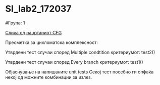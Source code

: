 # SI_lab2_172037

#Група: 1

[Слика од нацртаниот CFG](https://app.diagrams.net/?lightbox=1&highlight=0000ff&edit=_blank&layers=1&nav=1&title=Untitled%20Diagram.png#R1VpNk6IwEP01HncLEhA5zqjzsV%2B1VXPYmZOVkoywhcaKcdT99RuGAJKIE0ulmZOk6YQmr99L0tjDw%2Fn2npNl%2FJNFNO0hJ9r28KiHkIuCgfzJLLvc4vv93DDjSaScKsNT8o8qo6Os6ySiq5qjYCwVybJunLLFgk5FzUY4Z5u62ytL609dkhk1DE9TkprWP0kk4tw68J3K%2FkCTWVw82XXUnTkpnJVhFZOIbfZMeNzDQ86YyK%2Fm2yFNs8kr5iXvd9dwtwyM04Ww6eA5j%2FPFZDJe%2FXqeDAcJjR5fH75gFZvYFS9MI%2Fn%2Bqsm4iNmMLUg6rqy3nK0XEc1GdWSr8vnB2FIaXWn8S4XYKTDJWjBpisU8VXdlwHz3nPX%2F6hfNFzXce2O0rbV2qpXHmgXYOAXKtGJrPqVH3rtIJcJnVBzxQyVQMsMpm1MZj%2BzHaUpE8laPg6hUm5V%2BFRryQgFyAjg%2BLDg1aCqkugOOBwmOGveNpGv1pBsTrjSVOpXBsokTQZ%2BW5P29N1Iq65OuxqJc0O3x6TNfV3XwCsUshFY1N5Vq9ZUp3hOswnbx%2Bel3SVnc9pIXfYbkHXQJnBZl3xacABIcZCjLbaeUxcXA0uIZE%2FQddIL8oFvSW%2BDVLr0vSNPAkqYhJE0DIwuHnaJpeYQCS0P0ydMwtExDtwGYlpYL2DOc24M6JtjCg0APcaEhE6NuyUQILRMgJ4UL5qFre151fVCdCEB1ArCcYI0PPhMf1fU3S2SM1fawX2ec52hUygNTvTSUyzDOIJhZqhh3SoJwAC1BIOfhS6Y4tk3xc0%2B2711vOCe7PYdllrqrZgb0HY0BA0fDLB%2FxsmkfgujdNhHPe9d7aidbldhljWtonW0inHt0apC6UGM2spO6kxPKOyypd5b%2BGLWRgNjQ3XtQ3dXrFOC6i0EKFYe3JC2WiF0feEOCNfa412Gpp7HO179Q6v6D8%2Fw9NRXXZbVvsPoOlNX6bsqDLj8iGFarhbdabF%2F27hxeeBuKGC0qQVuVzoZlUROCshZw6eXaOY3Y%2FROFQPdHYdiCEJgF4IdOLe%2FwQuDBLu9wnxmRJa3P%2FQhstwu%2F0iYcHd9Uf%2Bj%2FEamdY%2B7X4TT67LVI68xDsLVIZGjnI6h2lt9su1IVR%2BY281unZuiKh0fZrP4WmVO7%2BnMpHv8H "Draw.io link")

Пресметка за цикломатска комплексност:


Утврдени тест случаи според Multiple condtition критериумот:
test2()


Утврдени тест случаи според Every branch критериумот:
test1()


Објаснување на напишаните unit tests
Секој тест посебно ги опфаќа некој од можните комбинации за излез.
